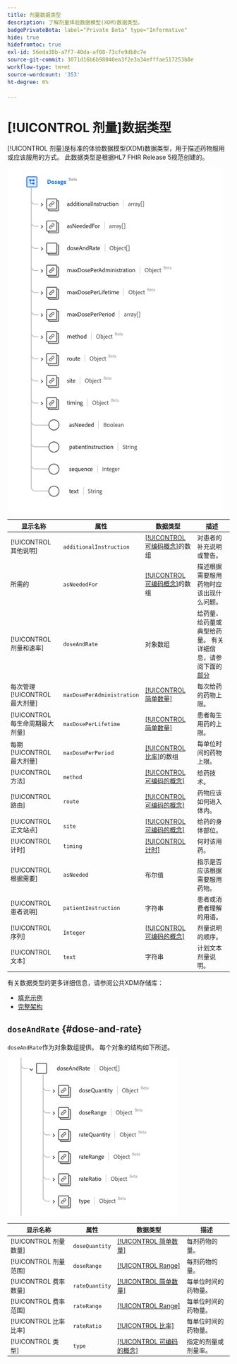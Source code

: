 ```yaml
---
title: 剂量数据类型
description: 了解剂量体验数据模型(XDM)数据类型。
badgePrivateBeta: label="Private Beta" type="Informative"
hide: true
hidefromtoc: true
exl-id: 56eda38b-a7f7-40da-af08-73cfe9db0c7e
source-git-commit: 3071d16b6b98040ea3f2e3a34efffae517253b8e
workflow-type: tm+mt
source-wordcount: '353'
ht-degree: 6%

---
```


# [!UICONTROL 剂量]数据类型

[!UICONTROL 剂量]是标准的体验数据模型(XDM)数据类型，用于描述药物服用或应该服用的方式。 此数据类型是根据HL7 FHIR Release 5规范创建的。

![剂量数据类型结构](../../../images/healthcare/data-types/dosage/dosage.png)

| 显示名称 | 属性 | 数据类型 | 描述 |
| --- | --- | --- | --- |
| [!UICONTROL 其他说明] | `additionalInstruction` | [[!UICONTROL 可编码概念]](../data-types/codeable-concept.md)的数组 | 对患者的补充说明或警告。 |
| 所需的 | `asNeededFor` | [[!UICONTROL 可编码概念]](../data-types/codeable-concept.md)的数组 | 描述根据需要服用药物时应该出现什么问题。 |
| [!UICONTROL 剂量和速率] | `doseAndRate` | 对象数组 | 给药量、给药量或典型给药量。 有关详细信息，请参阅下面的[部分](#dose-and-rate) |
| 每次管理[!UICONTROL 最大剂量] | `maxDosePerAdministration` | [[!UICONTROL 简单数量]](../data-types/simple-quantity.md) | 每次给药的药物上限。 |
| [!UICONTROL 每生命周期最大剂量] | `maxDosePerLifetime` | [[!UICONTROL 简单数量]](../data-types/simple-quantity.md) | 患者每生用药的上限。 |
| 每期[!UICONTROL 最大剂量] | `maxDosePerPeriod` | [[!UICONTROL 比率]](../data-types/ratio.md)的数组 | 每单位时间的药物上限。 |
| [!UICONTROL 方法] | `method` | [[!UICONTROL 可编码的概念]](../data-types/codeable-concept.md) | 给药技术。 |
| [!UICONTROL 路由] | `route` | [[!UICONTROL 可编码的概念]](../data-types/codeable-concept.md) | 药物应该如何进入体内。 |
| [!UICONTROL 正文站点] | `site` | [[!UICONTROL 可编码的概念]](../data-types/codeable-concept.md) | 给药的身体部位。 |
| [!UICONTROL 计时] | `timing` | [[!UICONTROL 计时]](../data-types/timing.md) | 何时该用药。 |
| [!UICONTROL 根据需要] | `asNeeded` | 布尔值 | 指示是否应该根据需要服用药物。 |
| [!UICONTROL 患者说明] | `patientInstruction` | 字符串 | 患者或消费者理解的用语。 |
| [!UICONTROL 序列] | `Integer` | [[!UICONTROL 可编码的概念]](../data-types/codeable-concept.md) | 剂量说明的顺序。 |
| [!UICONTROL 文本] | `text` | 字符串 | 计划文本剂量说明。 |

有关数据类型的更多详细信息，请参阅公共XDM存储库：

* [填充示例](https://github.com/adobe/xdm/blob/master/extensions/industry/healthcare/fhir/datatypes/dosage.example.1.json)
* [完整架构](https://github.com/adobe/xdm/blob/master/extensions/industry/healthcare/fhir/datatypes/dosage.schema.json)

## `doseAndRate` {#dose-and-rate}

`doseAndRate`作为对象数组提供。 每个对象的结构如下所述。

![剂量和速率结构](../../../images/healthcare/data-types/dosage/dose-and-rate.png)

| 显示名称 | 属性 | 数据类型 | 描述 |
| --- | --- | --- | --- |
| [!UICONTROL 剂量数量] | `doseQuantity` | [[!UICONTROL 简单数量]](../data-types/simple-quantity.md) | 每剂药物的量。 |
| [!UICONTROL 剂量范围] | `doseRange` | [[!UICONTROL Range]](../data-types/range.md) | 每剂药物的量。 |
| [!UICONTROL 费率数量] | `rateQuantity` | [[!UICONTROL 简单数量]](../data-types/simple-quantity.md) | 每单位时间的药物量。 |
| [!UICONTROL 费率范围] | `rateRange` | [[!UICONTROL Range]](../data-types/range.md) | 每单位时间的药物量。 |
| [!UICONTROL 比率比率] | `rateRatio` | [[!UICONTROL 比率]](../data-types/ratio.md) | 每单位时间的药物量。 |
| [!UICONTROL 类型] | `type` | [[!UICONTROL 可编码的概念]](../data-types/codeable-concept.md) | 指定的剂量或剂量率。 |
